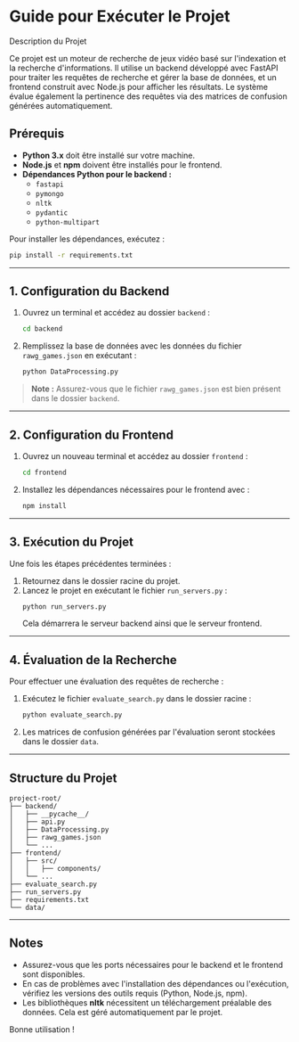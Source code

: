 # Guide pour Exécuter le Projet
Description du Projet

Ce projet est un moteur de recherche de jeux vidéo basé sur l'indexation et la recherche d'informations. Il utilise un backend développé avec FastAPI pour traiter les requêtes de recherche et gérer la base de données, et un frontend construit avec Node.js pour afficher les résultats. Le système évalue également la pertinence des requêtes via des matrices de confusion générées automatiquement.
## Prérequis
- **Python 3.x** doit être installé sur votre machine.
- **Node.js** et **npm** doivent être installés pour le frontend.
- **Dépendances Python pour le backend :**
   - `fastapi`
   - `pymongo`
   - `nltk`
   - `pydantic`
   - `python-multipart`

Pour installer les dépendances, exécutez :
```bash
pip install -r requirements.txt
```

---

## 1. Configuration du Backend

1. Ouvrez un terminal et accédez au dossier `backend` :
   ```bash
   cd backend
   ```
2. Remplissez la base de données avec les données du fichier `rawg_games.json` en exécutant :
   ```bash
   python DataProcessing.py
   ```

> **Note :** Assurez-vous que le fichier `rawg_games.json` est bien présent dans le dossier `backend`.

---

## 2. Configuration du Frontend

1. Ouvrez un nouveau terminal et accédez au dossier `frontend` :
   ```bash
   cd frontend
   ```
2. Installez les dépendances nécessaires pour le frontend avec :
   ```bash
   npm install
   ```

---

## 3. Exécution du Projet

Une fois les étapes précédentes terminées :
1. Retournez dans le dossier racine du projet.
2. Lancez le projet en exécutant le fichier `run_servers.py` :
   ```bash
   python run_servers.py
   ```
   Cela démarrera le serveur backend ainsi que le serveur frontend.

---

## 4. Évaluation de la Recherche

Pour effectuer une évaluation des requêtes de recherche :
1. Exécutez le fichier `evaluate_search.py` dans le dossier racine :
   ```bash
   python evaluate_search.py
   ```
2. Les matrices de confusion générées par l'évaluation seront stockées dans le dossier `data`.

---

## Structure du Projet

```
project-root/
├── backend/
│   ├── __pycache__/
│   ├── api.py
│   ├── DataProcessing.py
│   ├── rawg_games.json
│   └── ...
├── frontend/
│   ├── src/
│   │   ├── components/
│   └── ...
├── evaluate_search.py
├── run_servers.py
├── requirements.txt
└── data/
```

---

## Notes
- Assurez-vous que les ports nécessaires pour le backend et le frontend sont disponibles.
- En cas de problèmes avec l'installation des dépendances ou l'exécution, vérifiez les versions des outils requis (Python, Node.js, npm).
- Les bibliothèques **nltk** nécessitent un téléchargement préalable des données. Cela est géré automatiquement par le projet.

Bonne utilisation !